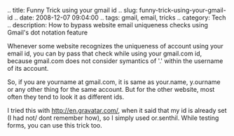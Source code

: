 .. title: Funny Trick using your gmail id
.. slug: funny-trick-using-your-gmail-id
.. date: 2008-12-07 09:04:00
.. tags: gmail, email, tricks
.. category: Tech
.. description: How to bypass website email uniqueness checks using Gmail's dot notation feature

Whenever some website recognizes the uniqueness of account using your email id, you can by pass that check while using your gmail.com id, because gmail.com does not consider symantics of '.' within the username of its account.

So, if you are yourname at gmail.com, it is same as your.name, y.ourname or any other thing for the same account. But for the other website, most often they tend to look it as different ids.

I tried this with http://en.gravatar.com/, when it said that my id is already set (I had not/ dont remember how), so I simply used or.senthil. While testing forms, you can use this trick too.
